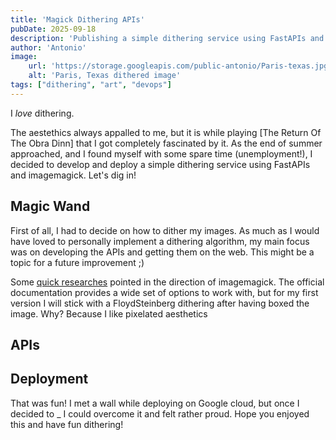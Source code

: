 ```yaml
---
title: 'Magick Dithering APIs'
pubDate: 2025-09-18
description: 'Publishing a simple dithering service using FastAPIs and Google Cloud.'
author: 'Antonio'
image:
    url: 'https://storage.googleapis.com/public-antonio/Paris-texas.jpg'
    alt: 'Paris, Texas dithered image'
tags: ["dithering", "art", "devops"]
---
```


I _love_ dithering. 

The aestethics always appalled to me, but it is while playing [The Return Of The Obra Dinn] that I got completely fascinated by it. 
As the end of summer approached, and I found myself with some spare time (unemployment!), I decided to develop and deploy a simple dithering service using FastAPIs and imagemagick. Let's dig in!

## Magic Wand

First of all, I had to decide on how to dither my images. 
As much as I would have loved to personally implement a dithering algorithm, my main focus was on developing the APIs and getting them on the web. This might be a topic for a future improvement ;)

Some [quick researches](https://stackoverflow.com/questions/34729404/floyd-steinberg-dithering-in-graphicsmagic-or-imagemagic) pointed in the direction of imagemagick. The official documentation provides a wide set of options to work with, but for my first version I will stick with a FloydSteinberg dithering after having boxed the image. Why? Because I like pixelated aesthetics     

## APIs

## Deployment


That was fun! I met a wall while deploying on Google cloud, but once I decided to _ I could overcome it and felt rather proud. 
Hope you enjoyed this and have fun dithering!